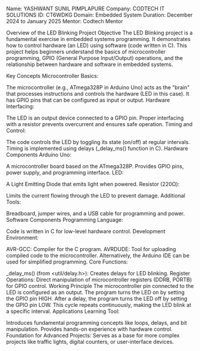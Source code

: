 Name: YASHWANT SUNIL PIMPLAPURE
Company: CODTECH IT SOLUTIONS
ID: CT6WDKG
Domain: Embedded System
Duration: December 2024 to January 2025
Mentor: Codtech Mentor

Overview of the LED Blinking Project
Objective
The LED Blinking project is a fundamental exercise in embedded systems programming. It demonstrates how to control hardware (an LED) using software (code written in C). This project helps beginners understand the basics of microcontroller programming, GPIO (General Purpose Input/Output) operations, and the relationship between hardware and software in embedded systems.

Key Concepts
Microcontroller Basics:

The microcontroller (e.g., ATmega328P in Arduino Uno) acts as the "brain" that processes instructions and controls the hardware (LED in this case).
It has GPIO pins that can be configured as input or output.
Hardware Interfacing:

The LED is an output device connected to a GPIO pin.
Proper interfacing with a resistor prevents overcurrent and ensures safe operation.
Timing and Control:

The code controls the LED by toggling its state (on/off) at regular intervals.
Timing is implemented using delays (_delay_ms() function in C).
Hardware Components
Arduino Uno:

A microcontroller board based on the ATmega328P.
Provides GPIO pins, power supply, and programming interface.
LED:

A Light Emitting Diode that emits light when powered.
Resistor (220Ω):

Limits the current flowing through the LED to prevent damage.
Additional Tools:

Breadboard, jumper wires, and a USB cable for programming and power.
Software Components
Programming Language:

Code is written in C for low-level hardware control.
Development Environment:

AVR-GCC: Compiler for the C program.
AVRDUDE: Tool for uploading compiled code to the microcontroller.
Alternatively, the Arduino IDE can be used for simplified programming.
Core Functions:

_delay_ms() (from <util/delay.h>): Creates delays for LED blinking.
Register Operations: Direct manipulation of microcontroller registers (DDRB, PORTB) for GPIO control.
Working Principle
The microcontroller pin connected to the LED is configured as an output.
The program turns the LED on by setting the GPIO pin HIGH.
After a delay, the program turns the LED off by setting the GPIO pin LOW.
This cycle repeats continuously, making the LED blink at a specific interval.
Applications
Learning Tool:

Introduces fundamental programming concepts like loops, delays, and bit manipulation.
Provides hands-on experience with hardware control.
Foundation for Advanced Projects:
Serves as a base for more complex projects like traffic lights, digital counters, or user-interface devices.













